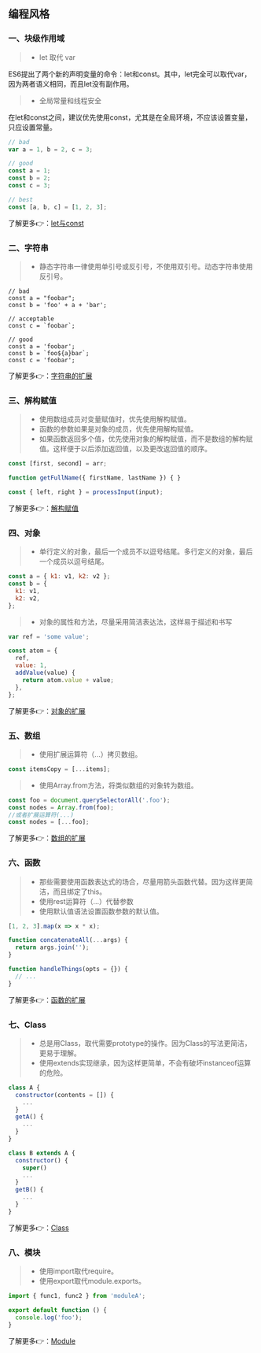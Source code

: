 ## **编程风格**

### 一、块级作用域
> * let 取代 var

ES6提出了两个新的声明变量的命令：let和const。其中，let完全可以取代var，因为两者语义相同，而且let没有副作用。

> * 全局常量和线程安全

在let和const之间，建议优先使用const，尤其是在全局环境，不应该设置变量，只应设置常量。
```javascript
// bad
var a = 1, b = 2, c = 3;

// good
const a = 1;
const b = 2;
const c = 3;

// best
const [a, b, c] = [1, 2, 3];
```

了解更多👉：[let与const](https://hzzly.github.io/2017/04/09/%E8%AF%BB%E4%B9%A6%E7%AC%94%E8%AE%B0-es6let%E4%B8%8Econst/)

### 二、字符串
> * 静态字符串一律使用单引号或反引号，不使用双引号。动态字符串使用反引号。

```javscript
// bad
const a = "foobar";
const b = 'foo' + a + 'bar';

// acceptable
const c = `foobar`;

// good
const a = 'foobar';
const b = `foo${a}bar`;
const c = 'foobar';
```

了解更多👉：[字符串的扩展](https://hzzly.github.io/2017/04/22/%E8%AF%BB%E4%B9%A6%E7%AC%94%E8%AE%B0-es6%E5%AD%97%E7%AC%A6%E4%B8%B2%E7%9A%84%E6%89%A9%E5%B1%95/)

### 三、解构赋值
> * 使用数组成员对变量赋值时，优先使用解构赋值。
> * 函数的参数如果是对象的成员，优先使用解构赋值。
> * 如果函数返回多个值，优先使用对象的解构赋值，而不是数组的解构赋值。这样便于以后添加返回值，以及更改返回值的顺序。

```javascript
const [first, second] = arr;

function getFullName({ firstName, lastName }) { }

const { left, right } = processInput(input);
```

了解更多👉：[解构赋值](https://hzzly.github.io/2017/04/21/%E8%AF%BB%E4%B9%A6%E7%AC%94%E8%AE%B0-es6%E5%8F%98%E9%87%8F%E7%9A%84%E8%A7%A3%E6%9E%84%E8%B5%8B%E5%80%BC/)

### 四、对象
> * 单行定义的对象，最后一个成员不以逗号结尾。多行定义的对象，最后一个成员以逗号结尾。

```javascript
const a = { k1: v1, k2: v2 };
const b = {
  k1: v1,
  k2: v2,
};
```

> * 对象的属性和方法，尽量采用简洁表达法，这样易于描述和书写

```javascript
var ref = 'some value';

const atom = {
  ref,
  value: 1,
  addValue(value) {
    return atom.value + value;
  },
};
```

了解更多👉：[对象的扩展](https://hzzly.github.io/2017/05/06/%E8%AF%BB%E4%B9%A6%E7%AC%94%E8%AE%B0-es6%E5%AF%B9%E8%B1%A1%E7%9A%84%E6%89%A9%E5%B1%95/)

### 五、数组
> * 使用扩展运算符（...）拷贝数组。

```javascript
const itemsCopy = [...items];
```

> * 使用Array.from方法，将类似数组的对象转为数组。

```javascript
const foo = document.querySelectorAll('.foo');
const nodes = Array.from(foo);
//或者扩展运算符(...)
const nodes = [...foo];
```

了解更多👉：[数组的扩展](https://hzzly.github.io/2017/05/04/%E8%AF%BB%E4%B9%A6%E7%AC%94%E8%AE%B0-es6%E6%95%B0%E7%BB%84%E7%9A%84%E6%89%A9%E5%B1%95/)

### 六、函数
> * 那些需要使用函数表达式的场合，尽量用箭头函数代替。因为这样更简洁，而且绑定了this。
> * 使用rest运算符（...）代替参数
> * 使用默认值语法设置函数参数的默认值。

```javascript
[1, 2, 3].map(x => x * x);

function concatenateAll(...args) {
  return args.join('');
}

function handleThings(opts = {}) {
  // ...
}
```

了解更多👉：[函数的扩展](https://hzzly.github.io/2017/05/05/%E8%AF%BB%E4%B9%A6%E7%AC%94%E8%AE%B0-es6%E5%87%BD%E6%95%B0%E7%9A%84%E6%89%A9%E5%B1%95/)

### 七、Class
> * 总是用Class，取代需要prototype的操作。因为Class的写法更简洁，更易于理解。
> * 使用extends实现继承，因为这样更简单，不会有破坏instanceof运算的危险。

```javascript
class A {
  constructor(contents = []) {
    ...
  }
  getA() {
    ...
  }
}

class B extends A {
  constructor() {
    super()
    ...
  }
  getB() {
    ...
  }
}
```

了解更多👉：[Class](https://hzzly.github.io/2017/05/11/%E8%AF%BB%E4%B9%A6%E7%AC%94%E8%AE%B0-es6Class/)

### 八、模块
> * 使用import取代require。
> * 使用export取代module.exports。

```javascript
import { func1, func2 } from 'moduleA';

export default function () {
  console.log('foo');
}
```

了解更多👉：[Module](https://hzzly.github.io/2017/05/14/%E8%AF%BB%E4%B9%A6%E7%AC%94%E8%AE%B0-es6Module/)
